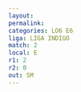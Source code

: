 ```yaml
---
layout: 
permalink: 
categories: LO6 E6
liga: LIGA INDIGO
match: 2
local: E
r1: 2
r2: 0
out: SM
---
```

